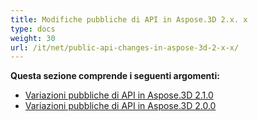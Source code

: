 ```yaml
---
title: Modifiche pubbliche di API in Aspose.3D 2.x. x
type: docs
weight: 30
url: /it/net/public-api-changes-in-aspose-3d-2-x-x/
---
```

**Questa sezione comprende i seguenti argomenti:**
- [Variazioni pubbliche di API in Aspose.3D 2.1.0](/3d/it/net/public-api-changes-in-aspose-3d-2-1-0-html/)
- [Variazioni pubbliche di API in Aspose.3D 2.0.0](/3d/it/net/public-api-changes-in-aspose-3d-2-0-0-html/)
